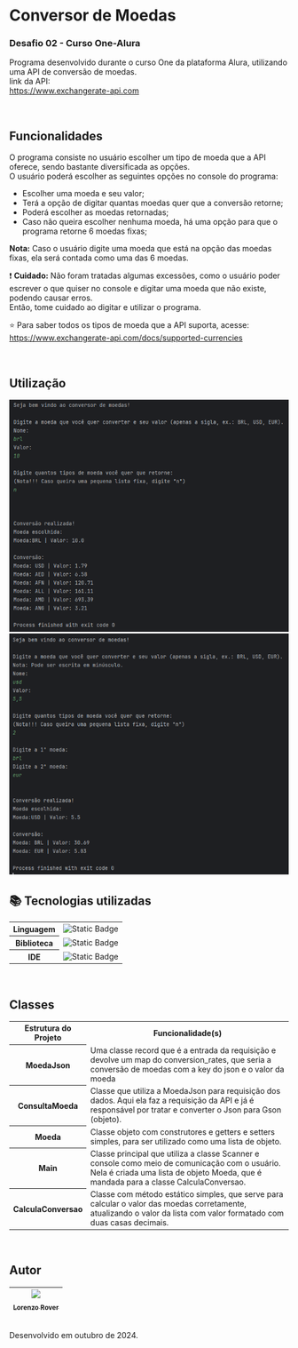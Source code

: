 # Conversor de Moedas
### Desafio 02 - Curso One-Alura
Programa desenvolvido durante o curso One da plataforma Alura, utilizando uma API de conversão de moedas.<br>
link da API:<br>
https://www.exchangerate-api.com <br>

<br>

## Funcionalidades
O programa consiste no usuário escolher um tipo de moeda que a API oferece, sendo bastante diversificada as opções.<br>
O usuário poderá escolher as seguintes opções no console do programa:
- Escolher uma moeda e seu valor;
- Terá a opção de digitar quantas moedas quer que a conversão retorne;
- Poderá escolher as moedas retornadas;
- Caso não queira escolher nenhuma moeda, há uma opção para que o programa retorne 6 moedas fixas;

<strong>Nota:</strong> Caso o usuário digite uma moeda que está na opção das moedas fixas, ela será contada como uma das 6 moedas.<br>

❗ <strong>Cuidado:</strong> Não foram tratadas algumas excessões, como o usuário poder escrever o que quiser no console e digitar uma moeda que não existe, podendo causar erros.<br>
Então, tome cuidado ao digitar e utilizar o programa.<br>

⭐ Para saber todos os tipos de moeda que a API suporta, acesse:<br>
https://www.exchangerate-api.com/docs/supported-currencies

<br>

## Utilização

<img alt="Exemplo de utilização 1" width="600px" src="/conversor-de-moedas/images/exemplo-01.png">
<img alt="Exemplo de utilização 2" width="600px" src="/conversor-de-moedas/images/exemplo-02.png">

<br>

## 📚 Tecnologias utilizadas

<div>
  <table>
    <tr>
      <th>
        Linguagem
      </th>
      <td>
        <img alt="Static Badge" src="https://img.shields.io/badge/java-yellow?style=for-the-badge">
      </td>
    </tr>
    <tr>
      <th>
         Biblioteca
      </th>
       <td>
         <img alt="Static Badge" src="https://img.shields.io/badge/gson-grey?style=for-the-badge">
      </td>
    </tr>
    <tr>
      <th>
        IDE
      </th>
      <td>
        <img alt="Static Badge" src="https://img.shields.io/badge/intelij-black?style=for-the-badge">
      </td>
    </tr>
  </table>
</div>

<br>

## Classes

<div>
  <table>
    <tr>
      <th>
        Estrutura do Projeto
      </th>
      <th width="450px">
        Funcionalidade(s)
      </th>
    </tr>
    <tr>
      <th>
        MoedaJson
      </th>
      <td>
        Uma classe record que é a entrada da requisição e devolve um map do conversion_rates, que seria a conversão de moedas com a key do json e o valor da moeda
      </td>
    </tr>
    <tr>
      <th>
        ConsultaMoeda
      </th>
      <td>
        Classe que utiliza a MoedaJson para requisição dos dados. Aqui ela faz a requisição da API e já é responsável por tratar e converter o Json para Gson (objeto).
      </td>
    </tr>
    <tr>
      <th>
        Moeda
      </th>
      <td>
        Classe objeto com construtores e getters e setters simples, para ser utilizado como uma lista de objeto.
      </td>
    </tr>
    <tr>
      <th>
        Main
      </th>
      <td>
        Classe principal que utiliza a classe Scanner e console como meio de comunicação com o usuário.<br>
        Nela é criada uma lista de objeto Moeda, que é mandada para a classe CalculaConversao.
      </td>
    </tr>
    <tr>
      <th>
        CalculaConversao
      </th>
      <td>
        Classe com método estático simples, que serve para calcular o valor das moedas corretamente, atualizando o valor da lista com valor formatado com duas casas decimais.
      </td>
    </tr>
  </table>
</div>

<br>

## Autor
| [<img loading="lazy" src="https://avatars.githubusercontent.com/u/168394448?v=4" width=115><br><sub>Lorenzo Rover</sub>](https://github.com/lorenzorover) |
| :---: |
<br>
Desenvolvido em outubro de 2024.
